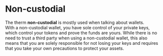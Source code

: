 # Non-custodial

The therm **non-custodial** is mostly used when talking about wallets. <br>
With a non-custodial wallet, you have sole control of your private keys, which control your tokens and prove the funds are yours. While there is no need to trust a third party when using a non-custodial wallet, this also means that you are solely responsible for not losing your keys and requires that you take your own precautions to protect your assets.
